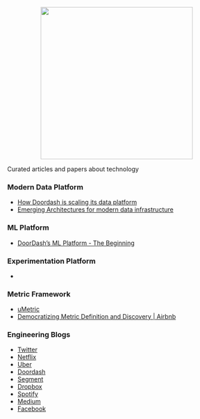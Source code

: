 <p align="center"><img src="https://bit.ly/3rVtwZi" width="350"></p>

Curated articles and papers about technology

### Modern Data Platform

- [How Doordash is scaling its data platform](https://doordash.engineering/2020/09/25/how-doordash-is-scaling-its-data-platform/)
- [Emerging Architectures for modern data infrastructure](https://a16z.com/2020/10/15/the-emerging-architectures-for-modern-data-infrastructure/)
 
### ML Platform
- [DoorDash’s ML Platform - The Beginning ](https://doordash.engineering/2020/04/23/doordash-ml-platform-the-beginning/)

### Experimentation Platform
- []()

### Metric Framework 
- [uMetric](https://eng.uber.com/umetric/)
- [Democratizing Metric Definition and Discovery | Airbnb](https://www.youtube.com/watch?v=rpgBge-qJnM)

### Engineering Blogs
- [Twitter](https://blog.twitter.com/engineering/en_us.html)
- [Netflix](https://netflixtechblog.com/?gi=897568af33e8)
- [Uber](https://eng.uber.com/)
- [Doordash](https://doordash.engineering/)
- [Segment](https://segment.com/blog/engineering/)
- [Dropbox](https://dropbox.tech/)
- [Spotify](https://engineering.atspotify.com/)
- [Medium](https://medium.engineering/)
- [Facebook](https://engineering.fb.com/)